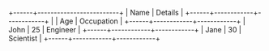 +------+-------------------------+
| Name |       Details           |
+------+------------+------------+
|      | Age        | Occupation |
+------+------------+------------+
| John | 25         | Engineer   |
+------+------------+------------+
| Jane | 30         | Scientist  |
+------+------------+------------+
